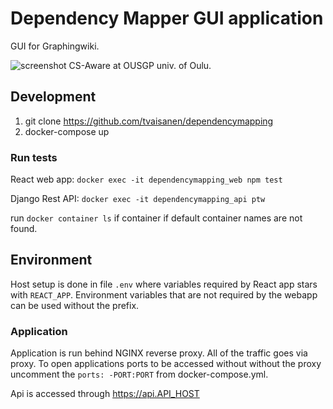 # Dependency Mapper GUI application

GUI for Graphingwiki.

![screenshot](https://github.com/tvaisanen/dependencymapping/raw/master/img/dependency-mapper-screen.png)
CS-Aware at OUSGP univ. of Oulu.

## Development

1. git clone https://github.com/tvaisanen/dependencymapping
2. docker-compose up

### Run tests

React web app: `docker exec -it dependencymapping_web npm test`

Django Rest API: `docker exec -it dependencymapping_api ptw`

run `docker container ls` if container if default container names are not found.


## Environment

Host setup is done in file `.env` where variables required
by React app stars with `REACT_APP`. Environment variables
that are not required by the webapp can be used without the prefix. 


### Application

Application is run behind NGINX reverse proxy. All of the traffic
goes via proxy. To open applications ports to be
accessed without without the proxy uncomment the `ports: -PORT:PORT` from 
docker-compose.yml. 

Api is accessed through https://api.API_HOST
